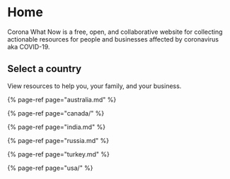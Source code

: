 # Home

Corona What Now is a free, open, and collaborative website for collecting actionable resources for people and businesses affected by coronavirus aka COVID-19. 

## Select a country 

View resources to help you, your family, and your business.

{% page-ref page="australia.md" %}

{% page-ref page="canada/" %}

{% page-ref page="india.md" %}

{% page-ref page="russia.md" %}

{% page-ref page="turkey.md" %}

{% page-ref page="usa/" %}



